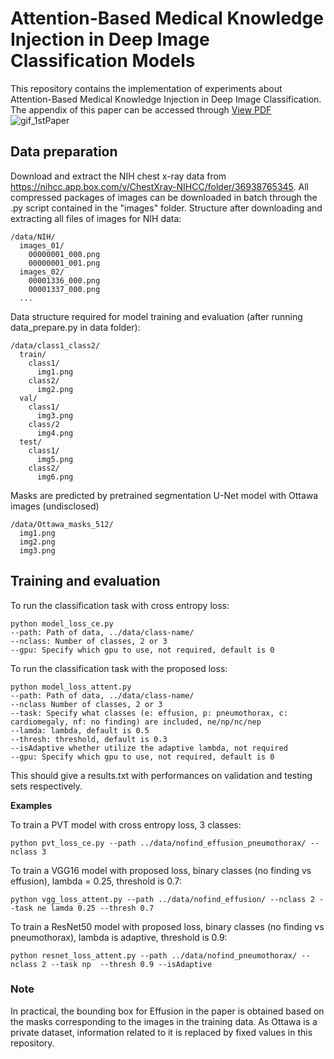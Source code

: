 # Attention-Based Medical Knowledge Injection in Deep Image Classification Models
This repository contains the implementation of experiments about Attention-Based Medical Knowledge Injection in Deep Image Classification. The appendix of this paper can be accessed through [View PDF](docs/Appendix_Medical_Attention.pdf)
![gif_1stPaper](https://github.com/user-attachments/assets/fae2e011-c84c-48f3-a543-28f1a43dd538)

## Data preparation
Download and extract the NIH chest x-ray data from https://nihcc.app.box.com/v/ChestXray-NIHCC/folder/36938765345. All compressed packages of images can be downloaded in batch through the .py script contained in the "images" folder. Structure after downloading and extracting all files of images for NIH data:
```
/data/NIH/
  images_01/
    00000001_000.png
    00000001_001.png
  images_02/
    00001336_000.png
    00001337_000.png
  ...
```
Data structure required for model training and evaluation (after running data_prepare.py in data folder):
```
/data/class1_class2/
  train/
    class1/
      img1.png
    class2/
      img2.png
  val/
    class1/
      img3.png
    class/2
      img4.png
  test/
    class1/
      img5.png
    class2/
      img6.png
```
Masks are predicted by pretrained segmentation U-Net model with Ottawa images (undisclosed)
```
/data/Ottawa_masks_512/
  img1.png
  img2.png
  img3.png
```

## Training and evaluation
To run the classification task with cross entropy loss:
```
python model_loss_ce.py 
--path: Path of data, ../data/class-name/ 
--nclass: Number of classes, 2 or 3 
--gpu: Specify which gpu to use, not required, default is 0
```
To run the classification task with the proposed loss:
```
python model_loss_attent.py 
--path: Path of data, ../data/class-name/  
--nclass Number of classes, 2 or 3  
--task: Specify what classes (e: effusion, p: pneumothorax, c: cardiomegaly, nf: no finding) are included, ne/np/nc/nep 
--lamda: lambda, default is 0.5 
--thresh: threshold, default is 0.3 
--isAdaptive whether utilize the adaptive lambda, not required
--gpu: Specify which gpu to use, not required, default is 0
```
This should give a results.txt with performances on validation and testing sets respectively.

__Examples__

To train a PVT model with cross entropy loss, 3 classes:
```
python pvt_loss_ce.py --path ../data/nofind_effusion_pneumothorax/ --nclass 3
```
To train a VGG16 model with proposed loss, binary classes (no finding vs effusion), lambda = 0.25, threshold is 0.7:
```
python vgg_loss_attent.py --path ../data/nofind_effusion/ --nclass 2 --task ne lamda 0.25 --thresh 0.7
```
To train a ResNet50 model with proposed loss, binary classes (no finding vs pneumothorax), lambda is adaptive, threshold is 0.9:
```
python resnet_loss_attent.py --path ../data/nofind_pneumothorax/ --nclass 2 --task np  --thresh 0.9 --isAdaptive
```

### Note

In practical, the bounding box for Effusion in the paper is obtained based on the masks corresponding to the images in the training data. As Ottawa is a private dataset, information related to it is replaced by fixed values in this repository.

